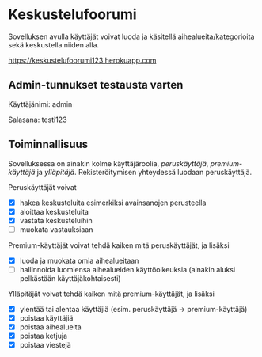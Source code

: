 # Keskustelufoorumi
Sovelluksen avulla käyttäjät voivat luoda ja käsitellä aihealueita/kategorioita sekä keskustella niiden alla. 

https://keskustelufoorumi123.herokuapp.com

## Admin-tunnukset testausta varten
Käyttäjänimi: admin

Salasana: testi123

## Toiminnallisuus
Sovelluksessa on ainakin kolme käyttäjäroolia, _peruskäyttäjä_, _premium-käyttäjä_ ja _ylläpitäjä_. Rekisteröitymisen yhteydessä luodaan peruskäyttäjä.

Peruskäyttäjät voivat
- [x] hakea keskusteluita esimerkiksi avainsanojen perusteella
- [x] aloittaa keskusteluita
- [x] vastata keskusteluihin
- [ ] muokata vastauksiaan

Premium-käyttäjät voivat tehdä kaiken mitä peruskäyttäjät, ja lisäksi
- [x] luoda ja muokata omia aihealueitaan
- [ ] hallinnoida luomiensa aihealueiden käyttöoikeuksia (ainakin aluksi pelkästään käyttäjäkohtaisesti)

Ylläpitäjät voivat tehdä kaiken mitä premium-käyttäjät, ja lisäksi
- [x] ylentää tai alentaa käyttäjiä (esim. peruskäyttäjä -> premium-käyttäjä)
- [x] poistaa käyttäjiä
- [x] poistaa aihealueita
- [x] poistaa ketjuja
- [x] poistaa viestejä
